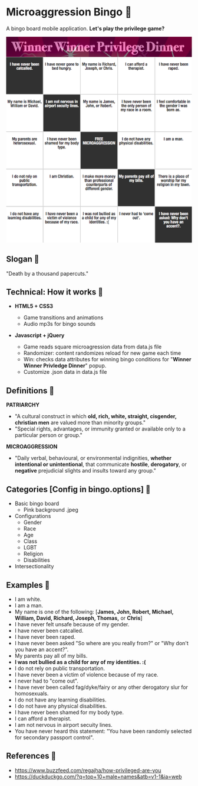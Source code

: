 # Microaggression Bingo &#x1F49C;
A bingo board mobile application. 
**Let's play the privilege game?**

![Picture](https://github.com/lucylow/Microaggression_bingo/blob/master/win%20state%202.png)

## Slogan &#x1F49C;
"Death by a thousand papercuts."

## Technical: How it works  &#x1F49C;
* **HTML5 + CSS3** 
  * Game transitions and animations
  * Audio mp3s for bingo sounds
  
* **Javascript + jQuery**
  * Game reads square microagression data from data.js file 
  * Randomizer: content randomizes reload for new game each time 
  * Win: checks data attributes for winning bingo conditions for "**Winner Winner Privledge Dinner**" popup.
  * Customize .json data in data.js file

## Definitions &#x1F49C;

**PATRIARCHY**
* "A cultural construct in which **old, rich, white, straight, cisgender, christian men** are valued more than minority groups."
* "Special rights, advantages, or immunity granted or available only to a particular person or group."

**MICROAGGRESSION**
* "Daily verbal, behavioural, or environmental indignities, **whether intentional or unintentional**, that communicate **hostile**, **derogatory**, or **negative** prejudicial slights and insults toward any group."


## Categories [Config in bingo.options] &#x1F49C;
* Basic bingo board
  * Pink background .jpeg
* Configurations 
  * Gender
  * Race
  * Age
  * Class
  * LGBT
  * Religion
  * Disabilities
* Intersectionality

## Examples &#x1F49C;

* I am white.
* I am a man.
* My name is one of the following: [**James, John, Robert, Michael, William, David, Richard, Joseph, Thomas,** or **Chris**]
* I have never felt unsafe because of my gender.
* I have never been catcalled.
* I have never been raped.
* I have never been asked "So where are you really from?" or "Why don't you have an accent?".
* My parents pay all of my bills.
* **I was not bullied as a child for any of my identities. :(**
* I do not rely on public transportation.
* I have never been a victim of violence because of my race.
* I never had to "come out".
* I have never been called fag/dyke/fairy or any other derogatory slur for homosexuals.
* I do not have any learning disabilities.
* I do not have any physical disabilities.
* I have never been shamed for my body type.
* I can afford a therapist.
* I am not nervous in airport secuity lines.
* You have never heard this statement: "You have been randomly selected for secondary passport control".

## References &#x1F49C;
* https://www.buzzfeed.com/regajha/how-privileged-are-you
* https://duckduckgo.com/?q=top+10+male+names&atb=v1-1&ia=web
